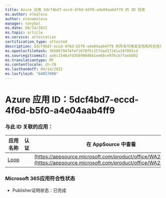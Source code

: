 ```yaml
---
title: Azure 应用 5dcf4bd7-eccd-4f6d-b5f0-a4e04aab4ff9 的 ID 信息
ms.author: elmalova
author: elenamalova
manager: tonybal
ms.date: 04/14/2022
ms.topic: article
ms.service: attestation
certification_type: attested
description: 5dcf4bd7-eccd-4f6d-b5f0-a4e04aab4ff9 的所有可用安全性和符合性信息。
ms.openlocfilehash: 3660879474fef1670f5c157dad37241a187093cd
ms.sourcegitcommit: aa6c1546afd356990d681ee68ce976cb7faebd02
ms.translationtype: MT
ms.contentlocale: zh-CN
ms.lasthandoff: 04/14/2022
ms.locfileid: "64857898"
---
```

# <a name="azure-app-id-5dcf4bd7-eccd-4f6d-b5f0-a4e04aab4ff9"></a>Azure 应用 ID：5dcf4bd7-eccd-4f6d-b5f0-a4e04aab4ff9


### <a name="apps-associated-with-this-id"></a>与此 ID 关联的应用：
| **应用名称** | **认证** | **在 AppSource 中查看** |
|--------------|---------------|-----------------------|
| [Loop](../forward/WA200003480.md) |  | [https://appsource.microsoft.com/product/office/WA200003480](https://appsource.microsoft.com/product/office/WA200003480) |

### <a name="microsoft-365-app-compliance-status"></a>Microsoft 365应用符合性状态
- Publisher证明状态：已完成
